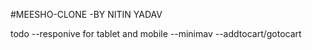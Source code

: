 #MEESHO-CLONE
-BY NITIN YADAV

todo
--responive for tablet and mobile
--minimav
--addtocart/gotocart
